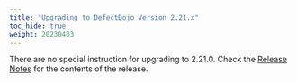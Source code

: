 ```yaml
---
title: "Upgrading to DefectDojo Version 2.21.x"
toc_hide: true
weight: 20230403
---
```

There are no special instruction for upgrading to 2.21.0. Check the [Release Notes](https://github.com/DefectDojo/django-DefectDojo/releases/tag/2.21.0) for the contents of the release.
